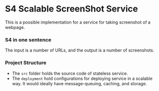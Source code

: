 # S4 Scalable ScreenShot Service
This is a possible implementation for a service for taking screenshot of a webpage.

### S4 in one sentence 
The input is a number of URLs, and the output is a number of screenshots.

### Project Structure
- The `src` folder holds the source code of stateless service. 
- The `deployment` hold configurations for deploying service in a scalable way. It would ideally have message-queuing, caching, and storage.

